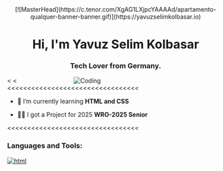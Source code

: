 <center>[![MasterHead](https://c.tenor.com/XgAG1LXjpcYAAAAd/apartamento-qualquer-banner-banner.gif)](https://yavuzselimkolbasar.io)</center>

<h1 align="center">Hi, I'm Yavuz Selim Kolbasar</h1>
<h3 align="center">Tech Lover from Germany.</h3>
<img align="right" alt="Coding" width="350" src="https://adeels.ca/assets/images/github.gif">

<
<
<<<<<<<<<<<<<<<<<<<<<<<<<<<<<<<<<

- 🌱 I’m currently learning **HTML and CSS**

- 👨‍💻 I got a Project for 2025 **WRO-2025 Senior**


<<<<<<<<<<<<<<<<<<<<<<<<<<<<<<<<<


<h3 align="left">Languages and Tools:</h3>
<p  <img src="https://raw.githubusercontent.com/devicons/devicon/master/icons/python/python-original.svg" alt="python" width="40" height="40"/> </a> </p>
<p align="left"> <a href="https://github.com/yavuzselimkolbasar/yavuzselimkolbasar" target="_blank" rel="noreferrer">  <img src="[https://raw.githubusercontent.com/devicons/devicon/master/icons/python/python-original.svg](https://en.wikipedia.org/wiki/HTML5)" alt="html" width="40" height="40"/> </a> </p>

